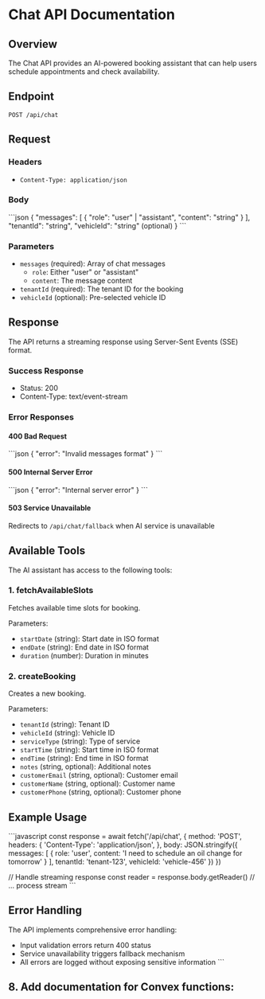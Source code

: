 # Chat API Documentation

## Overview

The Chat API provides an AI-powered booking assistant that can help users schedule appointments and check availability.

## Endpoint

`POST /api/chat`

## Request

### Headers
- `Content-Type: application/json`

### Body
\`\`\`json
{
  "messages": [
    {
      "role": "user" | "assistant",
      "content": "string"
    }
  ],
  "tenantId": "string",
  "vehicleId": "string" (optional)
}
\`\`\`

### Parameters

- `messages` (required): Array of chat messages
  - `role`: Either "user" or "assistant"
  - `content`: The message content
- `tenantId` (required): The tenant ID for the booking
- `vehicleId` (optional): Pre-selected vehicle ID

## Response

The API returns a streaming response using Server-Sent Events (SSE) format.

### Success Response
- Status: 200
- Content-Type: text/event-stream

### Error Responses

#### 400 Bad Request
\`\`\`json
{
  "error": "Invalid messages format"
}
\`\`\`

#### 500 Internal Server Error
\`\`\`json
{
  "error": "Internal server error"
}
\`\`\`

#### 503 Service Unavailable
Redirects to `/api/chat/fallback` when AI service is unavailable

## Available Tools

The AI assistant has access to the following tools:

### 1. fetchAvailableSlots
Fetches available time slots for booking.

Parameters:
- `startDate` (string): Start date in ISO format
- `endDate` (string): End date in ISO format
- `duration` (number): Duration in minutes

### 2. createBooking
Creates a new booking.

Parameters:
- `tenantId` (string): Tenant ID
- `vehicleId` (string): Vehicle ID
- `serviceType` (string): Type of service
- `startTime` (string): Start time in ISO format
- `endTime` (string): End time in ISO format
- `notes` (string, optional): Additional notes
- `customerEmail` (string, optional): Customer email
- `customerName` (string, optional): Customer name
- `customerPhone` (string, optional): Customer phone

## Example Usage

\`\`\`javascript
const response = await fetch('/api/chat', {
  method: 'POST',
  headers: {
    'Content-Type': 'application/json',
  },
  body: JSON.stringify({
    messages: [
      {
        role: 'user',
        content: 'I need to schedule an oil change for tomorrow'
      }
    ],
    tenantId: 'tenant-123',
    vehicleId: 'vehicle-456'
  })
})

// Handle streaming response
const reader = response.body.getReader()
// ... process stream
\`\`\`

## Error Handling

The API implements comprehensive error handling:

- Input validation errors return 400 status
- Service unavailability triggers fallback mechanism
- All errors are logged without exposing sensitive information
\`\`\`

## 8. Add documentation for Convex functions:
